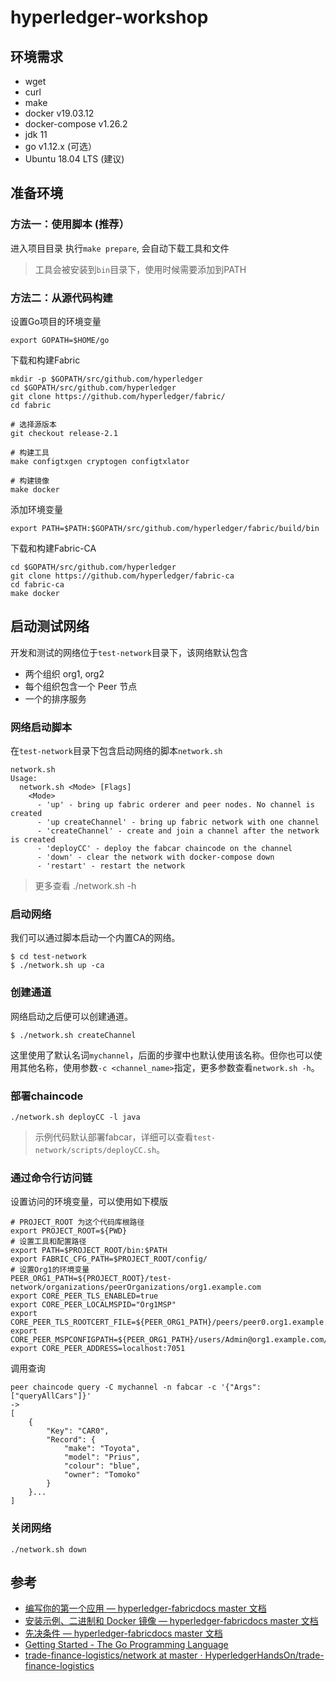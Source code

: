 # hyperledger-workshop

## 环境需求

- wget
- curl
- make
- docker v19.03.12
- docker-compose v1.26.2
- jdk 11
- go v1.12.x (可选）
- Ubuntu 18.04 LTS (建议)

## 准备环境

### 方法一：使用脚本 (推荐）

进入项目目录
执行`make prepare`, 会自动下载工具和文件

> 工具会被安装到`bin`目录下，使用时候需要添加到PATH

### 方法二：从源代码构建
设置Go项目的环境变量
  ```
  export GOPATH=$HOME/go
  ```
下载和构建Fabric
  ```
  mkdir -p $GOPATH/src/github.com/hyperledger
  cd $GOPATH/src/github.com/hyperledger
  git clone https://github.com/hyperledger/fabric/
  cd fabric

  # 选择源版本
  git checkout release-2.1

  # 构建工具
  make configtxgen cryptogen configtxlator

  # 构建镜像
  make docker
  ```
添加环境变量
  ```
  export PATH=$PATH:$GOPATH/src/github.com/hyperledger/fabric/build/bin
  ```
下载和构建Fabric-CA
  ```
  cd $GOPATH/src/github.com/hyperledger
  git clone https://github.com/hyperledger/fabric-ca
  cd fabric-ca
  make docker
  ```

## 启动测试网络

开发和测试的网络位于`test-network`目录下，该网络默认包含

- 两个组织 org1, org2
- 每个组织包含一个 Peer 节点
- 一个的排序服务

### 网络启动脚本

在`test-network`目录下包含启动网络的脚本`network.sh`

```
network.sh
Usage:
  network.sh <Mode> [Flags]
    <Mode>
      - 'up' - bring up fabric orderer and peer nodes. No channel is created
      - 'up createChannel' - bring up fabric network with one channel
      - 'createChannel' - create and join a channel after the network is created
      - 'deployCC' - deploy the fabcar chaincode on the channel
      - 'down' - clear the network with docker-compose down
      - 'restart' - restart the network
```

> 更多查看 ./network.sh -h


### 启动网络

我们可以通过脚本启动一个内置CA的网络。

```
$ cd test-network
$ ./network.sh up -ca
```

### 创建通道

网络启动之后便可以创建通道。

```
$ ./network.sh createChannel
```

这里使用了默认名词`mychannel`，后面的步骤中也默认使用该名称。但你也可以使用其他名称，使用参数`-c <channel_name>`指定，更多参数查看`network.sh -h`。

### 部署chaincode

```
./network.sh deployCC -l java
```

> 示例代码默认部署fabcar，详细可以查看`test-network/scripts/deployCC.sh`。

### 通过命令行访问链

设置访问的环境变量，可以使用如下模版

```
# PROJECT_ROOT 为这个代码库根路径
export PROJECT_ROOT=${PWD}
# 设置工具和配置路径
export PATH=$PROJECT_ROOT/bin:$PATH
export FABRIC_CFG_PATH=$PROJECT_ROOT/config/
# 设置Org1的环境变量
PEER_ORG1_PATH=${PROJECT_ROOT}/test-network/organizations/peerOrganizations/org1.example.com
export CORE_PEER_TLS_ENABLED=true
export CORE_PEER_LOCALMSPID="Org1MSP"
export CORE_PEER_TLS_ROOTCERT_FILE=${PEER_ORG1_PATH}/peers/peer0.org1.example.com/tls/ca.crt
export CORE_PEER_MSPCONFIGPATH=${PEER_ORG1_PATH}/users/Admin@org1.example.com/msp
export CORE_PEER_ADDRESS=localhost:7051
```

调用查询
```
peer chaincode query -C mychannel -n fabcar -c '{"Args":["queryAllCars"]}'
->
[
    {
        "Key": "CAR0",
        "Record": {
            "make": "Toyota",
            "model": "Prius",
            "colour": "blue",
            "owner": "Tomoko"
        }
    }...
]
```

### 关闭网络

```
./network.sh down
```

## 参考

- [编写你的第一个应用 — hyperledger-fabricdocs master 文档](https://hyperledger-fabric.readthedocs.io/zh_CN/latest/write_first_app.html)
- [安装示例、二进制和 Docker 镜像 — hyperledger-fabricdocs master 文档](https://hyperledger-fabric.readthedocs.io/zh_CN/latest/install.html)
- [先决条件 — hyperledger-fabricdocs master 文档](https://hyperledger-fabric.readthedocs.io/zh_CN/latest/prereqs.html)
- [Getting Started - The Go Programming Language](https://golang.org/doc/install)
- [trade-finance-logistics/network at master · HyperledgerHandsOn/trade-finance-logistics](https://github.com/HyperledgerHandsOn/trade-finance-logistics/tree/master/network#prerequisites-to-configure-and-launch-the-network)

